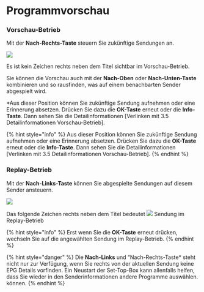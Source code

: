 # Programmvorschau

### **Vorschau-Betrieb**

Mit der **Nach-Rechts-Taste** steuern Sie zukünftige Sendungen an.

![](https://manula.r.sizr.io/large/user/16317/img/tv-senderinformationen-11-vorschau.png)

Es ist kein Zeichen rechts neben dem Titel sichtbar im Vorschau-Betrieb.

Sie können die Vorschau auch mit der **Nach-Oben** oder **Nach-Unten-Taste** kombinieren und so rausfinden, was auf einem benachbarten Sender abgespielt wird.

\*Aus dieser Position können Sie zukünftige Sendung aufnehmen oder eine Erinnerung absetzen. Drücken Sie dazu die **OK-Taste** erneut oder die **Info-Taste**. Dann sehen Sie die Detailinformationen \[Verlinken mit 3.5 Detailinformationen Vorschau-Betrieb\].

{% hint style="info" %}
Aus dieser Position können Sie zukünftige Sendung aufnehmen oder eine Erinnerung absetzen. Drücken Sie dazu die **OK-Taste** erneut oder die **Info-Taste**. Dann sehen Sie die Detailinformationen \[Verlinken mit 3.5 Detailinformationen Vorschau-Betrieb\].
{% endhint %}

### **Replay-Betrieb**

Mit der **Nach-Links-Taste** können Sie abgespielte Sendungen auf diesem Sender ansteuern.

![](https://manula.r.sizr.io/large/user/16317/img/tv-senderinformationen-9.png)

Das folgende Zeichen rechts neben dem Titel bedeutet ![](https://manula.r.sizr.io/large/user/16317/img/tv-senderinformationen-5.png) Sendung im Replay-Betrieb

{% hint style="info" %}
Erst wenn Sie die **OK-Taste** erneut drücken, wechseln Sie auf die angewählten Sendung im Replay-Betrieb.
{% endhint %}

{% hint style="danger" %}
Die **Nach-Links** und “Nach-Rechts-Taste\* steht nicht nur zur Verfügung, wenn Sie rechts von der aktuellen Sendung keine EPG Details vorfinden. Ein Neustart der Set-Top-Box kann allenfalls helfen, dass Sie wieder in den Senderinformationen andere Programme auswählen. können.
{% endhint %}



